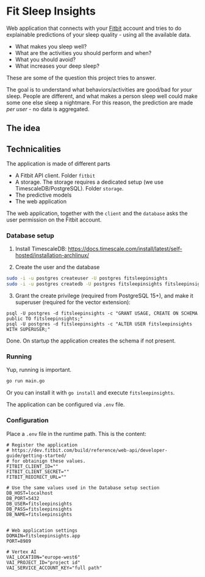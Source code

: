 # Fit Sleep Insights

Web application that connects with your [Fitbit](https://www.fitbit.com/) account and tries to do explainable predictions of your sleep quality - using all the available data.

- What makes you sleep well?
- What are the activities you should perform and when?
- What you should avoid?
- What increases your deep sleep?

These are some of the question this project tries to answer.

The goal is to understand what behaviors/activities are good/bad for *your* sleep. People are different, and what makes a person sleep well could make some one else sleep a nightmare. For this reason, the prediction are made *per user* - no data is aggregated. 

## The idea



## Technicalities

The application is made of different parts

- A Fitbit API client. Folder `fitbit`
- A storage. The storage requires a dedicated setup (we use TimescaleDB/PostgreSQL). Folder `storage`.
- The predictive models
- The web application

The web application, together with the `client` and the `database` asks the user permission on the Fitbit account.

### Database setup

1. Install TimescaleDB: https://docs.timescale.com/install/latest/self-hosted/installation-archlinux/

2. Create the user and the database

```bash
sudo -i -u postgres createuser -U postgres fitsleepinsights
sudo -i -u postgres createdb -U postgres fitsleepinsights fitsleepinsights
```

3. Grant the create privilege (required from PostgreSQL 15+), and make it superuser (required for the vector extension):

```
psql -U postgres -d fitsleepinsights -c "GRANT USAGE, CREATE ON SCHEMA public TO fitsleepinsights;"
psql -U postgres -d fitsleepinsights -c "ALTER USER fitsleepinsights WITH SUPERUSER;"
```

Done. On startup the application creates the schema if not present.


### Running

Yup, running is important.

```bash
go run main.go
```

Or you can install it with `go install` and execute `fitsleepinsights`.

The application can be configured via `.env` file.

### Configuration

Place a `.env` file in the runtime path. This is the content:

```env
# Register the application
# https://dev.fitbit.com/build/reference/web-api/developer-guide/getting-started/
# for obtainign these values.
FITBIT_CLIENT_ID=""
FITBIT_CLIENT_SECRET=""
FITBIT_REDIRECT_URL=""

# Use the same values used in the Database setup section
DB_HOST=localhost
DB_PORT=5432
DB_USER=fitsleepinsights
DB_PASS=fitsleepinsights
DB_NAME=fitsleepinsights


# Web application settings
DOMAIN=fitsleepinsights.app
PORT=8989

# Vertex AI
VAI_LOCATION="europe-west6"
VAI_PROJECT_ID="project id"
VAI_SERVICE_ACCOUNT_KEY="full path"
```
